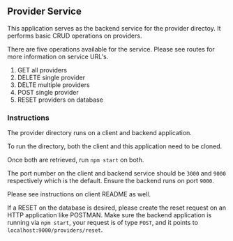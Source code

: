 ## Provider Service

This application serves as the backend service for the provider directoy. It performs basic CRUD operations on providers.

There are five operations available for the service. Please see routes for more information on service URL's.

1. GET all providers
2. DELETE single provider
3. DELTE multiple providers
4. POST single provider
5. RESET providers on database

### Instructions

The provider directory runs on a client and backend application.

To run the directory, both the client and this application need to be cloned.

Once both are retrieved, run `npm start` on both.

The port number on the client and backend service should be `3000` and `9000` respectively which is the default. Ensure the backend runs on port `9000`.

Please see instructions on client README as well.

If a RESET on the database is desired, please create the reset request on an HTTP application like POSTMAN. Make sure the backend application is running via `npm start`, your request is of type `POST`, and it points to `localhost:9000/providers/reset`.

